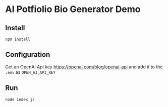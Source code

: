# AI Potfiolio Bio Generator Demo
## Install
```
npm install
```

## Configuration
Get an OpenAI Api key https://openai.com/blog/openai-api and add it to the `.env` as `OPEN_AI_API_KEY`

## Run
```
node index.js
```
